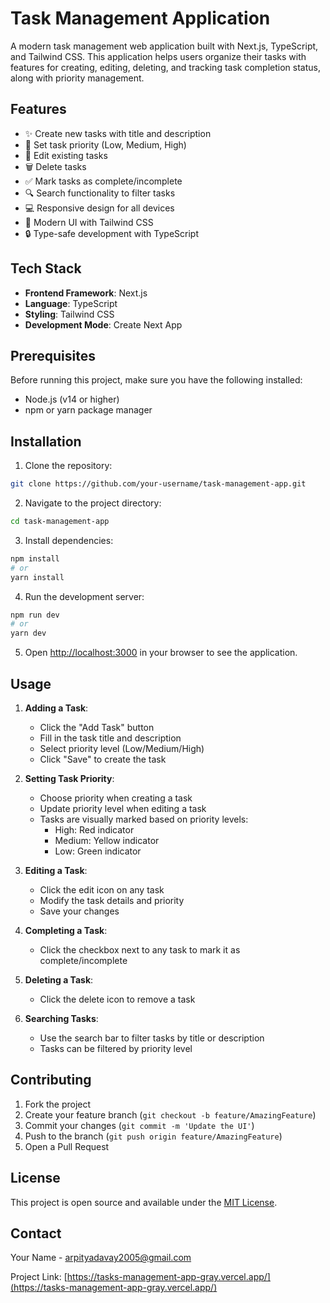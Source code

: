 # Task Management Application

A modern task management web application built with Next.js, TypeScript, and Tailwind CSS. This application helps users organize their tasks with features for creating, editing, deleting, and tracking task completion status, along with priority management.

## Features

- ✨ Create new tasks with title and description
- 🎯 Set task priority (Low, Medium, High)
- 📝 Edit existing tasks
- 🗑️ Delete tasks
- ✅ Mark tasks as complete/incomplete
- 🔍 Search functionality to filter tasks
- 💻 Responsive design for all devices
- 🎨 Modern UI with Tailwind CSS
- 🔒 Type-safe development with TypeScript

## Tech Stack

- **Frontend Framework**: Next.js
- **Language**: TypeScript
- **Styling**: Tailwind CSS
- **Development Mode**: Create Next App

## Prerequisites

Before running this project, make sure you have the following installed:
- Node.js (v14 or higher)
- npm or yarn package manager

## Installation

1. Clone the repository:
```bash
git clone https://github.com/your-username/task-management-app.git
```

2. Navigate to the project directory:
```bash
cd task-management-app
```

3. Install dependencies:
```bash
npm install
# or
yarn install
```

4. Run the development server:
```bash
npm run dev
# or
yarn dev
```

5. Open [http://localhost:3000](http://localhost:3000) in your browser to see the application.

## Usage

1. **Adding a Task**:
   - Click the "Add Task" button
   - Fill in the task title and description
   - Select priority level (Low/Medium/High)
   - Click "Save" to create the task

2. **Setting Task Priority**:
   - Choose priority when creating a task
   - Update priority level when editing a task
   - Tasks are visually marked based on priority levels:
     - High: Red indicator
     - Medium: Yellow indicator
     - Low: Green indicator

3. **Editing a Task**:
   - Click the edit icon on any task
   - Modify the task details and priority
   - Save your changes

4. **Completing a Task**:
   - Click the checkbox next to any task to mark it as complete/incomplete

5. **Deleting a Task**:
   - Click the delete icon to remove a task

6. **Searching Tasks**:
   - Use the search bar to filter tasks by title or description
   - Tasks can be filtered by priority level

## Contributing

1. Fork the project
2. Create your feature branch (`git checkout -b feature/AmazingFeature`)
3. Commit your changes (`git commit -m 'Update the UI'`)
4. Push to the branch (`git push origin feature/AmazingFeature`)
5. Open a Pull Request

## License

This project is open source and available under the [MIT License](LICENSE).

## Contact

Your Name - [arpityadavay2005@gmail.com](mailto:arpityadavay2005@gmail.com)

Project Link: [https://tasks-management-app-gray.vercel.app/](https://tasks-management-app-gray.vercel.app/)